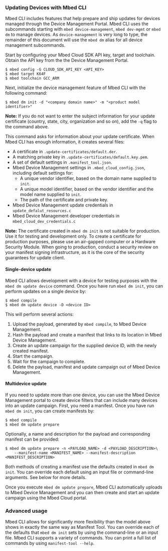 ### Updating Devices with Mbed CLI

Mbed CLI includes features that help prepare and ship updates for devices managed through the Device Management Portal. Mbed CLI uses the subcommands starting with `mbed device-management`, `mbed dev-mgmt` or `mbed dm` to manage devices.  As `device-management` is very long to type, the remainder of this document will use the `mbed dm` alias for all device management subcommands.

Start by configuring your Mbed Cloud SDK API key, target and toolchain. Obtain the API key from the the Device Management Portal.

```
$ mbed config -G CLOUD_SDK_API_KEY <API_KEY>
$ mbed target K64F
$ mbed toolchain GCC_ARM
```

Next, initialize the device management feature of Mbed CLI with the following command:

```
$ mbed dm init -d "<company domain name>" -m "<product model identifier>"
```
<span class="notes">**Note:** If you do not want to enter the subject information for your update certificate (country, state, city, organization and so on), add the `-q` flag to the command above.</span>

This command asks for information about your update certificate. When Mbed CLI has enough information, it creates several files:

* A certificate in `.update-certificates/default.der`.
* A matching private key in `.update-certificates/default.key.pem`.
* A set of default settings in `.manifest_tool.json`.
* Mbed Device Management settings in `.mbed_cloud_config.json`, including default settings for:
    * A unique vendor identifier, based on the domain name supplied to `init`.
    * A unique model identifier, based on the vendor identifier and the model name supplied to `init`.
    * The path of the certificate and private key.
* Mbed Device Management update credentials in `update_defalut_resources.c`
* Mbed Device Management developer credentials in `mbed_cloud_dev_credentials.c`

<span class="notes">**Note:** The certificate created in `mbed dm init` is not suitable for production. Use it for testing and development only. To create a certificate for production purposes, please use an air-gapped computer or a Hardware Security Module. When going to production, conduct a security review on your manifest signing infrastructure, as it is the core of the security guarantees for update client.</span>

#### Single-device update

Mbed CLI allows development with a device for testing purposes with the `mbed dm update device` command. Once you have run `mbed dm init`, you can perform updates on a single device by:

```
$ mbed compile
$ mbed dm update device -D <device ID>
```

This will perform several actions:

1. Upload the payload, generated by `mbed compile`, to Mbed Device Management.
1. Hash the payload and create a manifest that links to its location in Mbed Device Management.
1. Create an update campaign for the supplied device ID, with the newly created manifest.
1. Start the campaign.
1. Wait for the campaign to complete.
1. Delete the payload, manifest and update campaign out of Mbed Device Management.

#### Multidevice update

If you need to update more than one device, you can use the Mbed Device Management portal to create device filters that can include many devices into an update campaign. First, you need a manifest. Once you have run `mbed dm init`, you can create manifests by:

```
$ mbed compile
$ mbed dm update prepare
```

Optionally, a name and description for the payload and corresponding manifest can be provided:

```
$ mbed dm update prepare -n <PAYLOAD_NAME> -d <PAYLOAD_DESCRIPTION>\
    --manifest-name <MANIFEST_NAME> --manifest-description <MANIFEST_DESCRIPTION>
```

Both methods of creating a manifest use the defaults created in `mbed dm init`. You can override each default using an input file or command-line arguments. See below for more details.

Once you execute `mbed dm update prepare`, Mbed CLI automatically uploads to Mbed Device Management and you can then create and start an update campaign using the Mbed Cloud portal.

### Advanced usage

Mbed CLI allows for significantly more flexibility than the model above shows in exactly the same way as Manifest Tool. You can override each of the defaults that `mbed dm init` sets by using the command-line or an input file. Mbed CLI supports a variety of commands. You can print a full list of commands by using `manifest-tool --help`.
